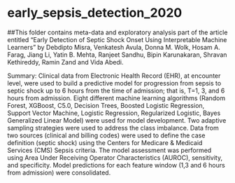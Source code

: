 # early_sepsis_detection_2020

##This folder contains meta-data and exploratory analysis part of the article entitled “Early Detection of Septic Shock Onset Using Interpretable Machine Learners” by Debdipto Misra, Venkatesh Avula, Donna M. Wolk, Hosam A. Farag, Jiang Li, Yatin B. Mehta, Ranjeet Sandhu, Bipin Karunakaran, Shravan Kethireddy, Ramin Zand and Vida Abedi.

Summary: Clinical data from Electronic Health Record (EHR), at encounter level, were used to build a predictive model for progression from sepsis to septic shock up to 6 hours from the time of admission; that is, T=1, 3, and 6 hours from admission. Eight different machine learning algorithms (Random Forest, XGBoost, C5.0, Decision Trees, Boosted Logistic Regression, Support Vector Machine, Logistic Regression, Regularized Logistic, Bayes Generalized Linear Model) were used for model development. Two adaptive sampling strategies were used to address the class imbalance. Data from two sources (clinical and billing codes) were used to define the case definition (septic shock) using the Centers for Medicare & Medicaid Services (CMS) Sepsis criteria. The model assessment was performed using Area Under Receiving Operator Characteristics (AUROC), sensitivity, and specificity. Model predictions for each feature window (1,3 and 6 hours from admission) were consolidated. 

